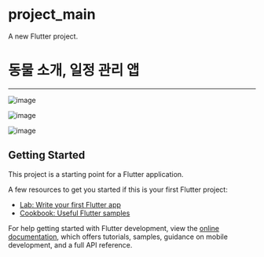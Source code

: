 # project_main

A new Flutter project.
# 동물 소개, 일정 관리 앱

---


![image](https://github.com/dpcdrypak/Flutter_AnimalApp/assets/112855199/0578753a-a9dc-4620-9de9-e5ab0331904e)

![image](https://github.com/dpcdrypak/Flutter_AnimalApp/assets/112855199/116cb5ae-64c6-4ae5-80b3-662cea0599b8)

![image](https://github.com/dpcdrypak/Flutter_AnimalApp/assets/112855199/e2409d39-fa5a-4a0c-a414-0fdd5d46b312)


## Getting Started

This project is a starting point for a Flutter application.

A few resources to get you started if this is your first Flutter project:

- [Lab: Write your first Flutter app](https://docs.flutter.dev/get-started/codelab)
- [Cookbook: Useful Flutter samples](https://docs.flutter.dev/cookbook)

For help getting started with Flutter development, view the
[online documentation](https://docs.flutter.dev/), which offers tutorials,
samples, guidance on mobile development, and a full API reference.
